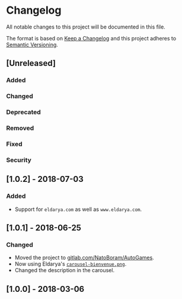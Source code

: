 # Changelog

All notable changes to this project will be documented in this file.

The format is based on [Keep a Changelog](http://keepachangelog.com/en/1.0.0/) and this project adheres to [Semantic Versioning](http://semver.org/spec/v2.0.0.html).

## [Unreleased]

### Added

### Changed

### Deprecated

### Removed

### Fixed

### Security

## [1.0.2] - 2018-07-03

### Added

* Support for `eldarya.com` as well as `www.eldarya.com`.

## [1.0.1] - 2018-06-25

### Changed

* Moved the project to [gitlab.com/NatoBoram/AutoGames](https://gitlab.com/NatoBoram/AutoGames).
* Now using Eldarya's [`carousel-bienvenue.png`](http://www.eldarya.com/static/img/newsCarousel/us/carousel-bienvenue.png).
* Changed the description in the carousel.

## [1.0.0] - 2018-03-06
